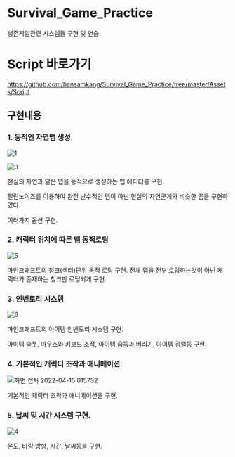 # Survival_Game_Practice
생존게임관련 시스템들 구현 및 연습.

# Script 바로가기
https://github.com/hansamkang/Survival_Game_Practice/tree/master/Assets/Script

## 구현내용

### 1. 동적인 자연맵 생성.

![1](https://user-images.githubusercontent.com/48142591/163436691-9d9ff387-2db1-4f29-8020-505951e50a0d.png)

![3](https://user-images.githubusercontent.com/48142591/163436940-cd077d0d-494c-4799-b65e-0c4f0d35d9a8.png)

현실의 자연과 닮은 맵을 동적으로 생성하는 맵 에디터를 구현.

펄린노이즈를 이용하여 완전 난수적인 맵이 아닌 현실의 자연군계와 비슷한 맵을 구현하였다.

여러가지 옵션 구현.

### 2. 캐릭터 위치에 따른 맵 동적로딩 

![5](https://user-images.githubusercontent.com/48142591/163437108-0e8d2a0d-c97a-4879-8ff6-60be04a9739b.png)

마인크래프트의 청크(섹터)단위 동적 로딩 구현. 전체 맵을 전부 로딩하는것이 아닌 캐릭터가 존재하는 청크만 로딩되게 구현.

### 3. 인벤토리 시스템

![6](https://user-images.githubusercontent.com/48142591/163437187-02d7f4e1-1be4-4f21-86ab-cf9d42b87f35.png)

마인크래프트의 아이템 인벤토리 시스템 구현.

아이템 슬롯, 마우스와 키보드 조작, 아이템 습득과 버리기, 아이템 정렬등 구현.

### 4. 기본적인 캐릭터 조작과 애니메이션.

![화면 캡처 2022-04-15 015732](https://user-images.githubusercontent.com/48142591/163437402-f36c2c53-95ff-4674-b845-cd39a1cada8b.png)

기본적인 캐릭터 조작과 애니메이션을 구현.

### 5. 날씨 및 시간 시스템 구현.

![4](https://user-images.githubusercontent.com/48142591/163437557-2881e92a-2931-44f8-8ab9-ac4de9e72e60.png)

온도, 바람 방향, 시간, 날씨등을 구현.
